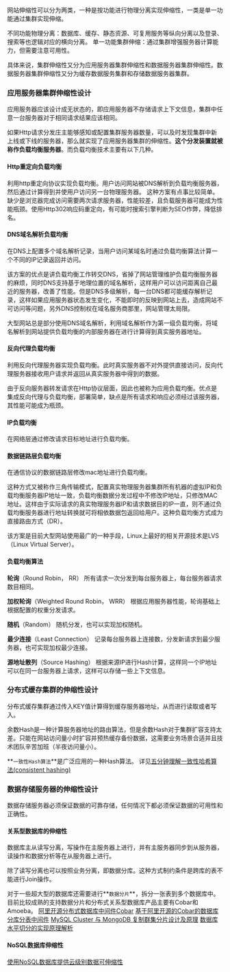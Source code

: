 网站伸缩性可以分为两类，一种是按功能进行物理分离实现伸缩性，一类是单一功能通过集群实现伸缩。

不同功能物理分离：数据库、缓存、静态资源、可复用服务等纵向分离以及登录、搜索等也逻辑对应的横向分离。
单一功能集群伸缩：通过集群增强服务器计算能力，但需要注意可用性。

具体来说，集群伸缩性又分为应用服务器集群伸缩性和数据服务器集群伸缩性。数据服务器集群伸缩性又分为缓存数据服务集群和存储数据服务器集群。

### 应用服务器集群伸缩性设计
应用服务器应该设计成无状态的，即应用服务器不存储请求上下文信息，集群中任意一台服务器对于相同请求结果应该相同。

如果Http请求分发庄主能够感知或配置集群服务器数量，可以及时发现集群中新上线或下线的服务器，那么就实现了应用服务器集群的伸缩性。**这个分发装置就被称作负载均衡服务器**。而负载均衡技术主要有以下几种。

#### Http重定向负载均衡
利用http重定向协议实现负载均衡。用户访问网站被DNS解析到负载均衡服务器，然后通过计算得到并使用户访问另一台物理服务器。
这种方案有点事比较简单。缺少是浏览器完成访问需要两次请求服务器，性能较差，且负载服务器可能成为性能瓶颈。使用Http302响应码重定向，有可能时搜索引擎判断为SEO作弊，降低排名。

#### DNS域名解析负载均衡
在DNS上配置多个域名解析记录，当用户访问某域名时通过负载均衡算法计算一个不同的IP记录返回并访问。

该方案的优点是讲负载均衡工作转交DNS，省掉了网站管理维护负载均衡服务器的麻烦，同时DNS支持基于地理位置的域名解析，这样用户可以访问距离自己最近的服务器，改善了性能。但是DNS多级解析，每一台DNS都可能缓存解析记录，这样如果应用服务器状态发生变化，不能即时的反映到网站上去，造成网站不可访问等问题，另外DNS控制权在域名服务商那里，网站管理太局限。

大型网站总是部分使用DNS域名解析，利用域名解析作为第一级负载均衡，将域名解析到网站提供负载均衡的内部服务器在进行计算得到真实服务器地址。

#### 反向代理负载均衡
利用反向代理服务器实现负载均衡。此时真实服务器不对外提供直接访问，反向代理服务器接收用户请求并返回从真实服务器中得到的数据。

由于反向服务器转发请求在Http协议层面，因此也被称为应用负载均衡。优点是集成反向代理与负载均衡，部署简单，缺点是所有请求和响应必须经过该服务器，其性能可能成为瓶颈。

#### IP负载均衡
在网络层通过修改请求目标地址进行负载均衡。

#### 数据链路层负载均衡
在通信协议的数据链路层修改mac地址进行负载均衡。

这种方式又被称作三角传输模式，配置真实物理服务器集群所有机器的虚拟IP和负载均衡服务器IP地址一致，负载均衡数据分发过程中不修改IP地址，只修改MAC地址。这样由于实际请求的真实物理服务器IP和请求数据目的IP一直，则不通过负载均衡服务器进行地址转换就可将相依数据包返回给用户。这种负载均衡方式成为直接路由方式（DR）。

该方案是目前大型网站使用最广的一种手段，Linux上最好的相关开源技术是LVS（Linux Virtual Server）。

#### 负载均衡算法
**轮询**（Round Robin， RR）
所有请求一次分发到每台服务器上，每台服务器请求数目相同。

**加权轮询**（Weighted Round Robin， WRR）
根据应用服务器性能，轮询基础上根据配置的权重分发请求。

**随机**（Random）
随机分发，也可以实现加权随机。

**最少连接**（Least Connection）
记录每台服务器上连接数，分发新请求到最少服务器，也可实现加权最少连接。

**源地址散列**（Source Hashing）
根据来源IP进行Hash计算，这样同一个IP地址可以在同一台服务器上请求，这样可以存储一些上下文信息。

### 分布式缓存集群的伸缩性设计
分布式缓存集群通过传入KEY值计算得到缓存服务器地址，从而进行读取或者写入。

余数Hash是一种计算服务器地址的路由算法，但是余数Hash对于集群扩容支持太差。只能在网站访问量小时扩容并预热缓存备份数据，这需要业务场景合适并且技术团队辛苦加班（半夜访问量小）。

**`一致性Hash算法`**是广泛应用的一种Hash算法。
详见[五分钟理解一致性哈希算法(consistent hashing)](http://blog.csdn.net/cywosp/article/details/23397179/)

### 数据存储服务器的伸缩性设计
数据存储服务器必须保证数据的可靠存储，任何情况下都必须保证数据的可用性和正确性。

#### 关系型数据库的伸缩性
数据库主从读写分离，写操作在主服务器上进行，并有主服务器同步到从服务器，读操作和数据分析等在从服务器上进行。

除了读写分离也可以按照业务分离，即数据分库。这种方式制约条件是跨库的表不能进行Join操作。

对于一些超大型的数据库还需要进行**`数据分片`**，拆分一张表到多个数据库中。
目前比较成熟的支持数据分片和分布式关系型数据库产品主要有Cobar和Amoeba。
[阿里开源分布式数据库中间件Cobar](http://hualong.iteye.com/blog/2102798)
[基于阿里开源的Cobar的数据库分库分表中间件](http://www.mycat.org.cn/)
[MySQL Cluster 与 MongoDB 复制群集分片设计及原理](http://blog.jobbole.com/32815/)
[数据库水平切分的实现原理解析](http://www.cnblogs.com/zhongxinWang/p/4262650.html)

#### NoSQL数据库伸缩性
[使用NoSQL数据库提供云级别数据可伸缩性](http://www.ibm.com/developerworks/cn/cloud/library/cl-nosqldatabase/)
























